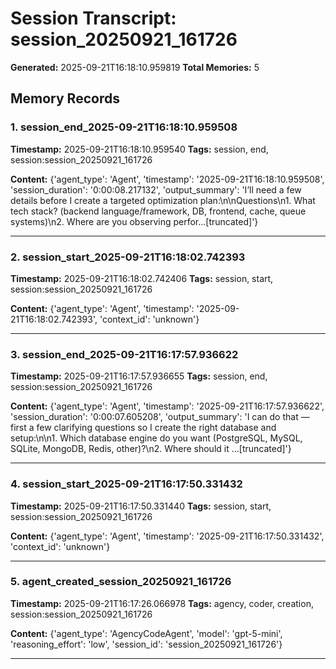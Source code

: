 # Session Transcript: session_20250921_161726

**Generated:** 2025-09-21T16:18:10.959819
**Total Memories:** 5

## Memory Records

### 1. session_end_2025-09-21T16:18:10.959508

**Timestamp:** 2025-09-21T16:18:10.959540
**Tags:** session, end, session:session_20250921_161726

**Content:** {'agent_type': 'Agent', 'timestamp': '2025-09-21T16:18:10.959508', 'session_duration': '0:00:08.217132', 'output_summary': 'I’ll need a few details before I create a targeted optimization plan:\n\nQuestions\n1. What tech stack? (backend language/framework, DB, frontend, cache, queue systems)\n2. Where are you observing perfor...[truncated]'}

---

### 2. session_start_2025-09-21T16:18:02.742393

**Timestamp:** 2025-09-21T16:18:02.742406
**Tags:** session, start, session:session_20250921_161726

**Content:** {'agent_type': 'Agent', 'timestamp': '2025-09-21T16:18:02.742393', 'context_id': 'unknown'}

---

### 3. session_end_2025-09-21T16:17:57.936622

**Timestamp:** 2025-09-21T16:17:57.936655
**Tags:** session, end, session:session_20250921_161726

**Content:** {'agent_type': 'Agent', 'timestamp': '2025-09-21T16:17:57.936622', 'session_duration': '0:00:07.605208', 'output_summary': 'I can do that — first a few clarifying questions so I create the right database and setup:\n\n1. Which database engine do you want (PostgreSQL, MySQL, SQLite, MongoDB, Redis, other)?\n2. Where should it ...[truncated]'}

---

### 4. session_start_2025-09-21T16:17:50.331432

**Timestamp:** 2025-09-21T16:17:50.331440
**Tags:** session, start, session:session_20250921_161726

**Content:** {'agent_type': 'Agent', 'timestamp': '2025-09-21T16:17:50.331432', 'context_id': 'unknown'}

---

### 5. agent_created_session_20250921_161726

**Timestamp:** 2025-09-21T16:17:26.066978
**Tags:** agency, coder, creation, session:session_20250921_161726

**Content:** {'agent_type': 'AgencyCodeAgent', 'model': 'gpt-5-mini', 'reasoning_effort': 'low', 'session_id': 'session_20250921_161726'}

---

